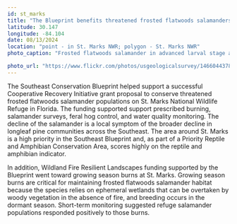 ```yaml
---
id: st_marks
title: "The Blueprint benefits threatened frosted flatwoods salamanders in the Big Bend of Florida"
latitude: 30.147
longitude: -84.104
date: 08/13/2024
location: "point - in St. Marks NWR; polygon - St. Marks NWR"
photo_caption: "Frosted flatwoods salamander in advanced larval stage at St. Marks National Wildlife Refuge in FL. Photo: Alan Cressler, USGS, CC BY 2.0."

photo_url: "https://www.flickr.com/photos/usgeologicalsurvey/14660443782"
---
```


The Southeast Conservation Blueprint helped support a successful Cooperative Recovery Initiative grant proposal to conserve threatened frosted flatwoods salamander populations on St. Marks National Wildlife Refuge in Florida. The funding supported support prescribed burning, salamander surveys, feral hog control, and water quality monitoring. The decline of the salamander is a local symptom of the broader decline in longleaf pine communities across the Southeast. The area around St. Marks is a high priority in the Southeast Blueprint and, as part of a Priority Reptile and Amphibian Conservation Area, scores highly on the reptile and amphibian indicator.


In addition, Wildland Fire Resilient Landscapes funding supported by the Blueprint went toward growing season burns at St. Marks. Growing season burns are critical for maintaining frosted flatwoods salamander habitat because the species relies on ephemeral wetlands that can be overtaken by woody vegetation in the absence of fire, and breeding occurs in the dormant season. Short-term monitoring suggested refuge salamander populations responded positively to those burns.

